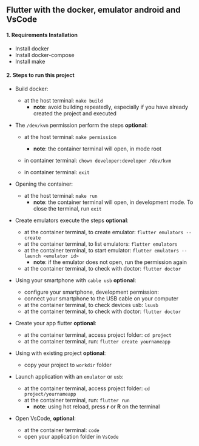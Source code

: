 ## Flutter with the docker, emulator android and VsCode

#### 1. Requirements Installation

* Install docker
* Install docker-compose
* Install make


#### 2.  Steps to run this project

     
* Build docker: 

    * at the host terminal: `make build`
        * **note**: avoid building repeatedly, especially if you have already created the project and executed
      

* The `/dev/kvm` permission perform the steps **optional**:
    
    * at the host terminal: `make permission`
        * **note**: the container terminal will open, in mode root
        
    * in container terminal: `chown developer:developer /dev/kvm`
    * in container terminal: `exit`
      
                                      
* Opening the container: 

    * at the host terminal: `make run`
        * **note**: the container terminal will open, in development mode. To close the terminal, run `exit`
      
          
* Create emulators execute the steps **optional**:
  
     * at the container terminal, to create emulator: `flutter emulators --create`
     * at the container terminal, to list emulators: `flutter emulators`
     * at the container terminal, to start emulator: `flutter emulators --launch <emulator id>`
        * **note**: if the emulator does not open, run the permission again
     * at the container terminal, to check with doctor: `flutter doctor`


* Using your smartphone with `cable usb` **optional**:
  
     * configure your smartphone, development permission:
     * connect your smartphone to the USB cable on your computer
     * at the container terminal, to check devices usb: `lsusb`
     * at the container terminal, to check with doctor: `flutter doctor`


* Create your app flutter **optional**:

    * at the container terminal, access project folder: `cd project`
    * at the container terminal, run: `flutter create yournameapp`


* Using with existing project **optional**:

    * copy your project to `workdir` folder 

 
* Launch application with an `emulator` or `usb`:
 
    * at the container terminal, access project folder: `cd project/yournameapp`
     * at the container terminal, run: `flutter run`
        * **note**: using hot reload, press **r** or **R** on the terminal
        
        
* Open VsCode, **optional**:
 
     * at the container terminal: `code`
     * open your application folder in `VsCode`